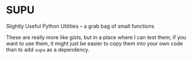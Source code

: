 # SUPU

Slightly Useful Python Utilities – a grab bag of small functions

These are really more like gists, but in a place where I can test them; if you want to
use them, it might just be easier to copy them into your own code than to add `supu` as
a dependency.
